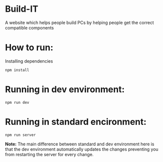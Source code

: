 # Build-IT 
A website which helps people build PCs by helping people get the correct compatible components

# How to run:
Installing dependencies
```shell
npm install
```

# Running in dev environment:
```shell
npm run dev
```

# Running in standard encironment:
```shell
npm run server
```
**Note:** The main difference between standard and dev environment here is that the dev environment automatically updates the changes preventing you from restarting the server for every change.
